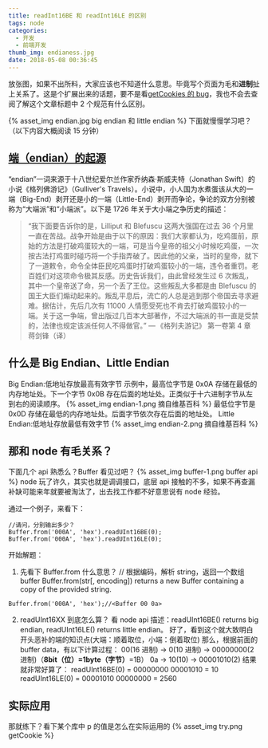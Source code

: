 ```yaml
---
title: readInt16BE 和 readInt16LE 的区别
tags: node
categories:
  - 开发
  - 前端开发
thumb_img: endianess.jpg
date: 2018-05-08 00:36:45
---
```


放张图，如果不出所料，大家应该也不知道什么意思。毕竟写个页面为毛和**进制**扯上关系了。这是个扩展出来的话题，要不是看[getCookies 的 bug](https://news.ycombinator.com/item?id=16975025)，我也不会去查阅了解这个文章标题中 2 个规范有什么区别。

{% asset_img endian.jpg big endian 和 little endian %}
下面就慢慢学习吧？（以下内容大概阅读 15 分钟）

## [端（endian）的起源](https://zh.wikipedia.org/wiki/%E5%AD%97%E8%8A%82%E5%BA%8F)

“endian”一词来源于十八世纪爱尔兰作家乔纳森·斯威夫特（Jonathan Swift）的小说《格列佛游记》（Gulliver's Travels）。小说中，小人国为水煮蛋该从大的一端（Big-End）剥开还是小的一端（Little-End）剥开而争论，争论的双方分别被称为“大端派”和“小端派”。以下是 1726 年关于大小端之争历史的描述：

> “我下面要告诉你的是，Lilliput 和 Blefuscu 这两大强国在过去 36 个月里一直在苦战。战争开始是由于以下的原因：我们大家都认为，吃鸡蛋前，原始的方法是打破鸡蛋较大的一端，可是当今皇帝的祖父小时候吃鸡蛋，一次按古法打鸡蛋时碰巧将一个手指弄破了。因此他的父亲，当时的皇帝，就下了一道敕令，命令全体臣民吃鸡蛋时打破鸡蛋较小的一端，违令者重罚。老百姓们对这项命令极其反感。历史告诉我们，由此曾经发生过 6 次叛乱，其中一个皇帝送了命，另一个丢了王位。这些叛乱大多都是由 Blefuscu 的国王大臣们煽动起来的。叛乱平息后，流亡的人总是逃到那个帝国去寻求避难。据估计，先后几次有 11000 人情愿受死也不肯去打破鸡蛋较小的一端。关于这一争端，曾出版过几百本大部著作，不过大端派的书一直是受禁的，法律也规定该派任何人不得做官。”
> — 《格列夫游记》 第一卷第 4 章 蒋剑锋（译）

## 什么是 Big Endian、Little Endian

Big Endian:低地址存放最高有效字节
示例中，最高位字节是 0x0A 存储在最低的内存地址处。下一个字节 0x0B 存在后面的地址处。正类似于十六进制字节从左到右的阅读顺序。
{% asset_img endian-1.png 摘自维基百科 %}
最低位字节是 0x0D 存储在最低的内存地址处。后面字节依次存在后面的地址处。
Little Endian:低地址存放最低有效字节
{% asset_img endian-2.png 摘自维基百科 %}

## 那和 node 有毛关系？

下面几个 api 熟悉么？Buffer 看见过吧？
{% asset_img buffer-1.png buffer api %}
node 玩了许久，其实也就是调调接口，底层 api 接触的不多，如果不再查漏补缺可能来年就要被淘汰了，出去找工作都不好意思说有 node 经验。

通过一个例子，来看下：

```
//请问，分别输出多少？
Buffer.from('000A', 'hex').readUInt16BE(0);
Buffer.from('000A', 'hex').readUInt16LE(0);
```

开始解题：

1. 先看下 Buffer.from 什么意思？
   // 根据编码，解析 string，返回一个数组 buffer
   Buffer.from(str[, encoding]) returns a new Buffer containing a copy of the provided string.

```
Buffer.from('000A', 'hex');//<Buffer 00 0a>
```

2. readUInt16XX 到底怎么算？
   看 node api 描述：readUInt16BE() returns big endian, readUInt16LE() returns little endian。
   好了，看到这个就大致明白开头恶补的端的知识点(大端：顺着取位，小端：倒着取位)
   那么，根据前面的 buffer data，有以下计算过程：
   00(16 进制) -> 0(10 进制) -> 00000000(2 进制)（**8bit（位）=1byte（字节）**=1B）
   0a -> 10(10) -> 00001010(2)
   结果就非常好算了：
   readUInt16BE(0) = 00000000 00001010 = 10
   readUInt16LE(0) = 00001010 00000000 = 2560

## 实际应用

那就练下？看下某个库中 p 的值是怎么在实际运用的
{% asset_img try.png getCookie %}
